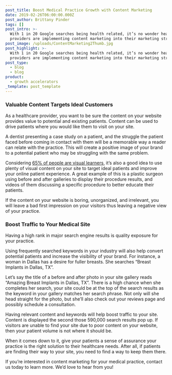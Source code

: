 ```yaml
---
post_title: Boost Medical Practice Growth with Content Marketing
date: 2019-02-26T06:00:00.000Z
post_author: Brittany Pinder
tags: []
post_intro: >-
  With 1 in 20 Google searches being health related, it’s no wonder healthcare
  providers are implementing content marketing into their marketing strategies.
post_image: /uploads/ContentMarketing2Thumb.jpg
post_highlight: >-
  With 1 in 20 Google searches being health related, it’s no wonder healthcare
  providers are implementing content marketing into their marketing strategies.
post_type:
  - blog
  - blog
product:
  - growth accelerators
_template: post_template
---
```


### Valuable Content Targets Ideal Customers

As a healthcare provider, you want to be sure the content on your website provides value to potential and existing patients. Content can be used to drive patients where you would like them to visit on your site.

A dentist presenting a case study on a patient, and the struggle the patient faced before coming in contact with them will be a memorable way a reader can relate with the practice. This will create a positive image of your brand to a potential patient who may be struggling with the same problem.

Considering [65% of people are visual learners](https://neilpatel.com/blog/visual-content-you-need-to-use-in-your-marketing-campaign/), it’s also a good idea to use plenty of visual content on your site to target ideal patients and improve your online patient experience. A great example of this is a plastic surgeon using before and after galleries to display their procedure results, and videos of them discussing a specific procedure to better educate their patients.

If the content on your website is boring, unorganized, and irrelevant, you will leave a bad first impression on your visitors thus leaving a negative view of your practice.

### Boost Traffic to Your Medical Site

Having a high rank in major search engine results is quality exposure for your practice.

Using frequently searched keywords in your industry will also help convert potential patients and increase the visibility of your brand. For instance, a woman in Dallas has a desire for fuller breasts. She searches “Breast Implants in Dallas, TX”.

Let’s say the title of a before and after photo in your site gallery reads “Amazing Breast Implants in Dallas, TX”. There is a high chance when she completes her search, your site could be at the top of the search results as the keyword in your gallery matches her search phrase. Not only will she head straight for the photo, but she’ll also check out your reviews page and possibly schedule a consultation.

Having relevant content and keywords will help boost traffic to your site. Content is displayed the second those 590,000 search results pop up. If visitors are unable to find your site due to poor content on your website, then your patient volume is not where it should be.

When it comes down to it, give your patients a sense of assurance your practice is the right solution to their healthcare needs. After all, if patients are finding their way to your site, you need to find a way to keep them there.

If you’re interested in content marketing for your medical practice, contact us today to learn more. We’d love to hear from you!
